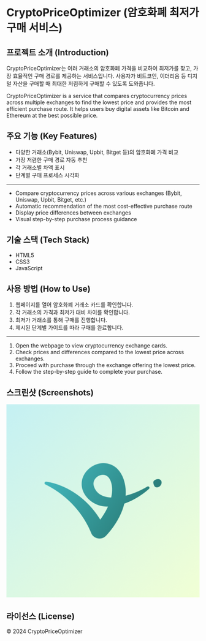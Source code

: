# CryptoPriceOptimizer (암호화폐 최저가 구매 서비스)

## 프로젝트 소개 (Introduction)

CryptoPriceOptimizer는 여러 거래소의 암호화폐 가격을 비교하여 최저가를 찾고, 가장 효율적인 구매 경로를 제공하는 서비스입니다. 사용자가 비트코인, 이더리움 등 디지털 자산을 구매할 때 최대한 저렴하게 구매할 수 있도록 도와줍니다.

CryptoPriceOptimizer is a service that compares cryptocurrency prices across multiple exchanges to find the lowest price and provides the most efficient purchase route. It helps users buy digital assets like Bitcoin and Ethereum at the best possible price.

## 주요 기능 (Key Features)

- 다양한 거래소(Bybit, Uniswap, Upbit, Bitget 등)의 암호화폐 가격 비교
- 가장 저렴한 구매 경로 자동 추천
- 각 거래소별 차액 표시
- 단계별 구매 프로세스 시각화

---

- Compare cryptocurrency prices across various exchanges (Bybit, Uniswap, Upbit, Bitget, etc.)
- Automatic recommendation of the most cost-effective purchase route
- Display price differences between exchanges
- Visual step-by-step purchase process guidance

## 기술 스택 (Tech Stack)

- HTML5
- CSS3
- JavaScript

## 사용 방법 (How to Use)

1. 웹페이지를 열어 암호화폐 거래소 카드를 확인합니다.
2. 각 거래소의 가격과 최저가 대비 차이를 확인합니다.
3. 최저가 거래소를 통해 구매를 진행합니다.
4. 제시된 단계별 가이드를 따라 구매를 완료합니다.

---

1. Open the webpage to view cryptocurrency exchange cards.
2. Check prices and differences compared to the lowest price across exchanges.
3. Proceed with purchase through the exchange offering the lowest price.
4. Follow the step-by-step guide to complete your purchase.

## 스크린샷 (Screenshots)

![CryptoPriceOptimizer Screenshot](images/virtual.png)

## 라이선스 (License)

© 2024 CryptoPriceOptimizer
